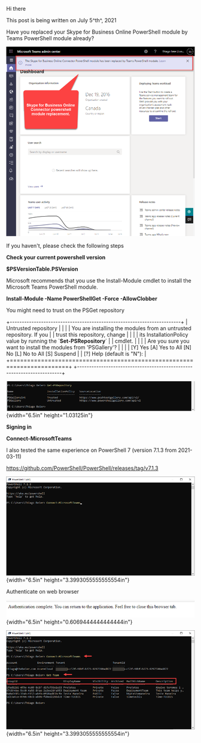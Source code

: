 Hi there

This post is being written on July 5^th^, 2021

Have you replaced your Skype for Business Online PowerShell module by
Teams PowerShell module already?

![](./media/image1.png)

If you haven't, please check the following steps

**Check your current powershell version**

**\$PSVersionTable.PSVersion**

Microsoft recommends that you use the Install-Module cmdlet to install
the Microsoft Teams PowerShell module.

**Install-Module -Name PowerShellGet -Force -AllowClobber**

You might need to trust on the PSGet repository

+-----------------------------------------------------------------------+
| Untrusted repository                                                  |
|                                                                       |
| You are installing the modules from an untrusted repository. If you   |
| trust this repository, change                                         |
|                                                                       |
| its InstallationPolicy value by running the \`**Set-PSRepository**\`  |
| cmdlet.                                                               |
|                                                                       |
| Are you sure you want to install the modules from \'PSGallery\'?      |
|                                                                       |
| \[Y\] Yes \[A\] Yes to All \[N\] No \[L\] No to All \[S\] Suspend     |
| \[?\] Help (default is \"N\"):                                        |
+=======================================================================+
+-----------------------------------------------------------------------+

![](./media/image2.png){width="6.5in" height="1.03125in"}

**Signing in**

**Connect-MicrosoftTeams**

I also tested the same experience on PowerShell 7 (version 7.1.3 from
2021-03-11)

<https://github.com/PowerShell/PowerShell/releases/tag/v7.1.3>

![](./media/image3.png){width="6.5in" height="3.3993055555555554in"}

Authenticate on web browser

![](./media/image4.png){width="6.5in" height="0.6069444444444444in"}

![](./media/image5.png){width="6.5in" height="3.3993055555555554in"}
